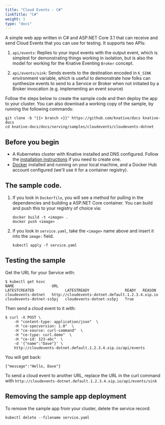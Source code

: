 ```yaml
---
title: "Cloud Events - C#"
linkTitle: "C#"
weight: 1
type: "docs"
---
```


A simple web app written in C# and ASP.NET Core 3.1 that can receive and
send Cloud Events that you can use for testing. It supports two APIs:

1. `api/events`: Replies to your input events with the output
   event, which is simplest for demonstrating things working in isolation, but
   is also the model for working for the Knative Eventing `Broker` concept.

2. `api/events/sink`: Sends events to the destination encoded in
   `K_SINK` environment variable, which is useful to demonstrate how folks
   can synthesize events to send to a Service or Broker when not initiated
   by a Broker invocation (e.g. implementing an event source)

Follow the steps below to create the sample code and then deploy the app to your
cluster. You can also download a working copy of the sample, by running the
following commands:

```shell
git clone -b "{{< branch >}}" https://github.com/knative/docs knative-docs
cd knative-docs/docs/serving/samples/cloudevents/cloudevents-dotnet
```

## Before you begin

- A Kubernetes cluster with Knative installed and DNS configured. Follow the
  [installation instructions](../../../../install/README.md) if you need to
  create one.
- [Docker](https://www.docker.com) installed and running on your local machine,
  and a Docker Hub account configured (we'll use it for a container registry).

## The sample code.

1. If you look in `Dockerfile`, you will see a method for pulling in the
   dependencies and building a ASP.NET Core container. You can build
   and push this to your registry of choice via:

   ```shell
   docker build -t <image> .
   docker push <image>
   ```

1. If you look in `service.yaml`, take the `<image>` name above and insert it
   into the `image:` field.

   ```shell
   kubectl apply -f service.yaml
   ```

## Testing the sample

Get the URL for your Service with:

```shell
$ kubectl get ksvc
NAME                 URL                                                LATESTCREATED              LATESTREADY                READY   REASON
cloudevents-dotnet   http://cloudevents-dotnet.default.1.2.3.4.xip.io   cloudevents-dotnet-ss5pj   cloudevents-dotnet-ss5pj   True
```

Then send a cloud event to it with:

```shell
$ curl -X POST \
    -H "content-type: application/json"  \
    -H "ce-specversion: 1.0"  \
    -H "ce-source: curl-command"  \
    -H "ce-type: curl.demo"  \
    -H "ce-id: 123-abc"  \
    -d '{"name":"Dave"}' \
    http://cloudevents-dotnet.default.1.2.3.4.xip.io/api/events
```

You will get back:

```shell
{"message":"Hello, Dave"}
```

To send a cloud event to another URL, replace the URL in the curl command with
`http://cloudevents-dotnet.default.1.2.3.4.xip.io/api/events/sink`

## Removing the sample app deployment

To remove the sample app from your cluster, delete the service record:

```shell
kubectl delete --filename service.yaml
```
